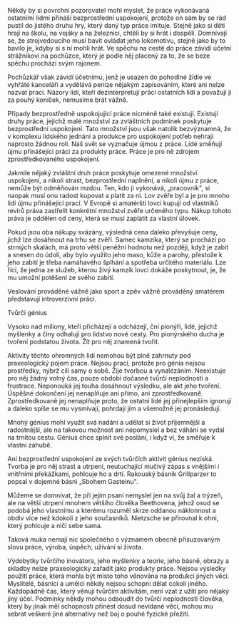 Někdy by si povrchní pozorovatel mohl myslet, že práce vykonávaná ostatními lidmi přináší bezprostřední uspokojení, protože on sám by se rád pustil do jistého druhu hry, který daný typ práce imituje. Stejně jako si děti hrají na školu, na vojáky a na železnici, chtěli by si hrát i dospělí. Domnívají se, že strojvedoucího musí bavit ovládat jeho lokomotivu, stejně jako by to bavilo je, kdyby si s ní mohli hrát. Ve spěchu na cestě do práce závidí účetní strážníkovi na pochůzce, který je podle něj placený za to, že se beze spěchu prochází svým rajonem.

Pochůzkář však závidí účetnímu, jenž je usazen do pohodlné židle ve vyhřáté kanceláři a vydělává peníze nějakým zapisováním, které ani nelze nazvat prací. Názory lidí, kteří dezinterpretují práci ostatních lidí a považují ji za pouhý koníček, nemusíme brát vážně.

Případy bezprostředně uspokojující práce nicméně také existují. Existují druhy práce, jejichž malé množství za zvláštních podmínek poskytuje bezprostřední uspokojení. Tato množství jsou však natolik bezvýznamná, že v komplexu lidského jednání a produkce pro uspokojení potřeb nehrají naprosto žádnou roli. Náš svět se vyznačuje újmou z práce. Lidé směňují újmu přinášející práci za produkty práce. Práce je pro ně zdrojem zprostředkovaného uspokojení.

Jakmile nějaký zvláštní druh práce poskytuje omezené množství uspokojení, a nikoli strast, bezprostřední naplnění, a nikoli újmu z práce, nemůže být odměňován mzdou. Ten, kdo ji vykonává, „pracovník", si naopak musí onu radost kupovat a platit za ni. Lov zvěře byl a je pro mnoho lidí újmu přinášející prací. V Evropě si amatérští lovci kupují od vlastníků revírů práva zastřelit konkrétní množství zvěře určeného typu. Nákup tohoto práva je oddělen od ceny, která se musí zaplatit za vlastní úlovek.

Pokud jsou oba nákupy svázány, výsledná cena daleko převyšuje ceny, jichž lze dosáhnout na trhu se zvěří. Samec kamzíka, který se prochází po strmých skalách, má proto větší peněžní hodnotu než později, když je zabit a snesen do údolí, aby bylo využito jeho maso, kůže a parohy, přestože k jeho zabití je třeba namáhavého šplhání a spotřeba určitého materiálu. Lze říci, že jedna ze služeb, kterou živý kamzík lovci dokáže poskytnout, je, že mu umožní potěšení ze svého zabití.

Veslování prováděné vážně jako sport a zpěv vážně prováděný amatérem představují introverzivní práci.

Tvůrčí génius

Vysoko nad miliony, kteří přicházejí a odcházejí, ční pionýři, lidé, jejichž myšlenky a činy odhalují pro lidstvo nové cesty. Pro pionýrského ducha je tvoření podstatou života. Žít pro něj znamená tvořit.

Aktivity těchto ohromných lidí nemohou být plně zahrnuty pod praxeologický pojem práce. Nejsou prací, protože pro génia nejsou prostředky, nýbrž cíli samy o sobě. Žije tvorbou a vynalézáním. Neexistuje pro něj žádný volný čas, pouze období dočasné tvůrčí neplodnosti a frustrace. Neponouká jej touha dosáhnout výsledku, ale akt jeho tvoření. Úspěšné dokončení jej nenaplňuje ani přímo, ani zprostředkovaně. Zprostředkovaně jej nenaplňuje proto, že ostatní lidé jej přinejlepším ignorují a daleko spíše se mu vysmívají, pohrdají jím a všemožně jej pronásledují.

Mnohý génius mohl využít svá nadání a udělat si život příjemnější a radostnější, ale na takovou možnost ani nepomyslel a bez váhání se vydal na trnitou cestu. Génius chce splnit své poslání, i když ví, že směřuje k vlastní záhubě.

Ani bezprostřední uspokojení ze svých tvůrčích aktivit génius nezíská. Tvorba je pro něj strast a utrpení, neutuchající mučivý zápas s vnějšími i vnitřními překážkami, pohlcuje ho a drtí. Rakouský básník Grillparzer to popsal v dojemné básni „Sbohem Gasteinu".

Můžeme se domnívat, že při jejím psaní nemyslel jen na svůj žal a trýzeň, ale na větší utrpení mnohem většího člověka Beethovena, jehož osud se podobá jeho vlastnímu a kterému rozuměl skrze oddanou náklonnost a obdiv více než kdokoli z jeho současníků. Nietzsche se přirovnal k ohni, který pohlcuje a ničí sebe sama.

Taková muka nemají nic společného s významem obecně přisuzovaným slovu práce, výroba, úspěch, užívání si života.

Výdobytky tvůrčího inovátora, jeho myšlenky a teorie, jeho básně, obrazy a skladby nelze praxeologicky zařadit jako produkty práce. Nejsou výsledky použití práce, která mohla být místo toho věnována na produkci jiných věcí. Myslitelé, básníci a umělci někdy nejsou schopni dělat cokoli jiného. Každopádně čas, který věnují tvůrčím aktivitám, není vzat z užití pro nějaký jiný účel. Podmínky někdy mohou odsoudit do tvůrčí neplodnosti člověka, který by jinak měl schopnosti přinést dosud nevídané věci, mohou mu sebrat veškeré jiné alternativy než boj o pouhé fyzické přežití.